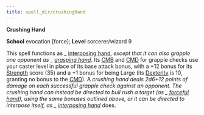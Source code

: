 ```yaml
---
title: spell_dir/crushingHand
---
```

 **Crushing Hand**

**School** evocation [force]; **Level** sorcerer/wizard 9

This spell functions as _ [interposing hand](interposingHand#_interposing-hand)_, except that it can also grapple one opponent as _ [grasping hand](graspingHand#_grasping-hand)_. Its [CMB](../combat#_combat-maneuver-bonus) and [CMD](../combat#_combat-maneuver-defense) for grapple checks use your caster level in place of its base attack bonus, with a +12 bonus for its [Strength](../gettingStarted#_strength) score (35) and a +1 bonus for being Large (its [Dexterity](../gettingStarted#_dexterity) is 10, granting no bonus to the [CMD](../combat#_combat-maneuver-defense)). A _crushing hand _deals 2d6+12 points of damage on each successful grapple check against an opponent. The _crushing hand_ can instead be directed to bull rush a target (as _ [forceful hand](forcefulHand#_forceful-hand)_), using the same bonuses outlined above, or it can be directed to interpose itself, as _ [interposing hand](interposingHand#_interposing-hand)_ does.

